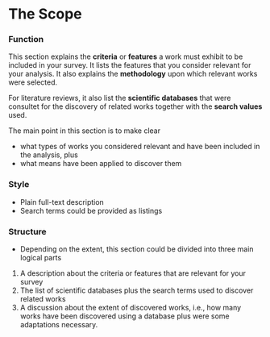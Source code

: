 # The Scope


### Function

This section explains the **criteria** or **features** a work must exhibit to be included in your survey. 
It lists the features that you consider relevant for your analysis.
It also explains the **methodology** upon which relevant works were selected.

For literature reviews, it also list the **scientific databases** that were consultet for the discovery of related works together with the **search values** used.

The main point in this section is to make clear 

* what types of works you considered relevant and have been included in the analysis, plus 
* what means have been applied to discover them


### Style

* Plain full-text description
* Search terms could be provided as listings 


### Structure

* Depending on the extent, this section could be divided into three main logical parts

1. A description about the criteria or features that are relevant for your survey
2. The list of scientific databases plus the search terms used to discover related works
3. A discussion about the extent of discovered works, i.e., how many works have been discovered using a database plus were some adaptations necessary.

